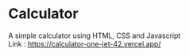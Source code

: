 # Calculator
A simple calculator using HTML, CSS and Javascript \
Link : https://calculator-one-jet-42.vercel.app/
